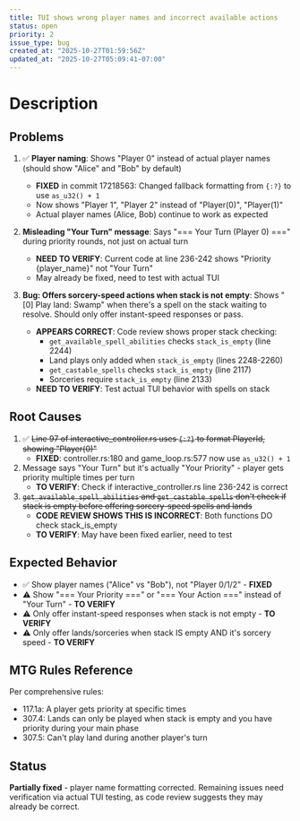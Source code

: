 ```yaml
---
title: TUI shows wrong player names and incorrect available actions
status: open
priority: 2
issue_type: bug
created_at: "2025-10-27T01:59:56Z"
updated_at: "2025-10-27T05:09:41-07:00"
---
```


# Description

## Problems

1. ✅ **Player naming**: Shows "Player 0" instead of actual player names (should show "Alice" and "Bob" by default)
   - **FIXED** in commit 17218563: Changed fallback formatting from `{:?}` to use `as_u32() + 1`
   - Now shows "Player 1", "Player 2" instead of "Player(0)", "Player(1)"
   - Actual player names (Alice, Bob) continue to work as expected

2. **Misleading "Your Turn" message**: Says "=== Your Turn (Player 0) ===" during priority rounds, not just on actual turn
   - **NEED TO VERIFY**: Current code at line 236-242 shows "Priority {player_name}" not "Your Turn"
   - May already be fixed, need to test with actual TUI

3. **Bug: Offers sorcery-speed actions when stack is not empty**: Shows "[0] Play land: Swamp" when there's a spell on the stack waiting to resolve. Should only offer instant-speed responses or pass.
   - **APPEARS CORRECT**: Code review shows proper stack checking:
     - `get_available_spell_abilities` checks `stack_is_empty` (line 2244)
     - Land plays only added when `stack_is_empty` (lines 2248-2260)
     - `get_castable_spells` checks `stack_is_empty` (line 2117)
     - Sorceries require `stack_is_empty` (line 2133)
   - **NEED TO VERIFY**: Test actual TUI behavior with spells on stack

## Root Causes

1. ✅ ~~Line 97 of interactive_controller.rs uses `{:?}` to format PlayerId, showing "Player(0)"~~
   - **FIXED**: controller.rs:180 and game_loop.rs:577 now use `as_u32() + 1`
2. Message says "Your Turn" but it's actually "Your Priority" - player gets priority multiple times per turn
   - **TO VERIFY**: Check if interactive_controller.rs line 236-242 is correct
3. ~~`get_available_spell_abilities` and `get_castable_spells` don't check if stack is empty before offering sorcery-speed spells and lands~~
   - **CODE REVIEW SHOWS THIS IS INCORRECT**: Both functions DO check stack_is_empty
   - **TO VERIFY**: May have been fixed earlier, need to test

## Expected Behavior

- ✅ Show player names ("Alice" vs "Bob"), not "Player 0/1/2" - **FIXED**
- ⚠️  Show "=== Your Priority ===" or "=== Your Action ===" instead of "Your Turn" - **TO VERIFY**
- ⚠️  Only offer instant-speed responses when stack is not empty - **TO VERIFY**
- ⚠️  Only offer lands/sorceries when stack IS empty AND it's sorcery speed - **TO VERIFY**

## MTG Rules Reference

Per comprehensive rules:
- 117.1a: A player gets priority at specific times
- 307.4: Lands can only be played when stack is empty and you have priority during your main phase
- 307.5: Can't play land during another player's turn

## Status

**Partially fixed** - player name formatting corrected. Remaining issues need verification via actual TUI testing, as code review suggests they may already be correct.

